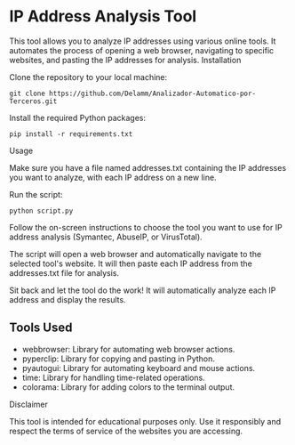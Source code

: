 # IP Address Analysis Tool

This tool allows you to analyze IP addresses using various online tools. It automates the process of opening a web browser, navigating to specific websites, and pasting the IP addresses for analysis.
Installation

Clone the repository to your local machine:

    git clone https://github.com/Delamm/Analizador-Automatico-por-Terceros.git

Install the required Python packages:

    pip install -r requirements.txt

Usage    

Make sure you have a file named addresses.txt containing the IP addresses you want to analyze, with each IP address on a new line. 

Run the script:

    python script.py  
      
Follow the on-screen instructions to choose the tool you want to use for IP address analysis (Symantec, AbuseIP, or VirusTotal).

The script will open a web browser and automatically navigate to the selected tool's website. It will then paste each IP address from the addresses.txt file for analysis.

Sit back and let the tool do the work! It will automatically analyze each IP address and display the results.

## Tools Used

- webbrowser: Library for automating web browser actions.
- pyperclip: Library for copying and pasting in Python.
- pyautogui: Library for automating keyboard and mouse actions.
- time: Library for handling time-related operations.
- colorama: Library for adding colors to the terminal output.

Disclaimer

This tool is intended for educational purposes only. Use it responsibly and respect the terms of service of the websites you are accessing.